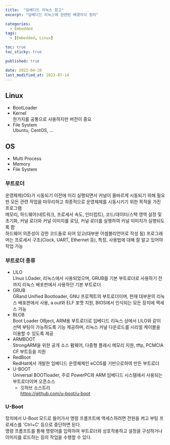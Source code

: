 ```yaml
---
title:  "임베디드 리눅스 참고"
excerpt: "임베디드 리눅스에 관련된 배경지식 정리"

categories:
  - Embedded
tags:
  - [Embedded, Linux]

toc: true
toc_sticky: true

published: true

date: 2022-04-20
last_modified_at: 2023-07-14
---
```


## Linux  
- BootLoader  
- Kernel  
한가지를 공통으로 사용하지만 버전이 중요  
- File System  
Ubuntu, CentOS, ...

## OS  
- Multi Process
- Memory  
- File System  

### 부트로더  
운영체제(OS)가 시동되기 이전에 미리 실행되면서 커널이 올바르게 시동되기 위해 필요한 모든 관련 작업을 마무리하고 최종적으로 운영체제를 시동시키기 위한 목적을 가진 프로그램  
메모리, 하드웨어(네트워크, 프로세서 속도, 인터럽트), 코드/데이터/스택 영역 설정 및 초기화, 커널 로더와 커널 이미지를 로딩, 커널 로더를 실행하여 커널 이미지가 실행되도록 함  
하드웨어 의존성이 강한 코드들로 되어 있고(대부분 어셈블리언어로 작성 됨) 프로그래머는 프로세서 구조(Clock, UART, Ethernet 등), 특징, 사용법에 대해 잘 알고 있어야 작업 가능  

### 부트로더 종류  
- LILO  
LInux LOader, 리눅스에서 사용되었으며, GRUB를 기본 부트로더로 사용하기 전까지 리눅스 배포판에서 사용하던 기본 부트로더
- GRUB  
GRand Unified Bootloader, GNU 프로젝트의 부트로더이며, 현재 대부분의 리눅스 배포판에서 사용, a.out와 ELF 포멧 지원, BIOS에서 인식되는 모든 장치에 액세스 가능  
- BLOB  
Boot Loader OBject, ARM용 부트로더로 임베디드 리눅스 상에서 LILO와 같이 선택 부팅이 가능하도록 기능 제공하며, 리눅스 커널 다운로드를 시리얼 케이블을 이용할 수 있도록 제공  
- ARMBOOT  
StrongARM을 위한 공개 소스 펌웨어, 다중형 플래시 메모리 지원, tftp, PCMCIA CF 부트등을 지원  
- RedBoot  
RedHat에서 개발한 임베디드 운영체제인 eCOS를 기반으로하여 만든 부트로더  
- U-BOOT  
Universal BOOTloader, 주로 PowerPC와 ARM 임베디드 시스템에서 사용되는 부트로더이며 오픈소스  
  - 깃허브 소스트리  
  https://github.com/u-boot/u-boot  

### U-Boot  
장치에서 U-Boot 모드로 들어가서 명령 프롬프트에 액세스하려면 전원을 켜고 부팅 프로세스를 'Ctrl+C' 등으로 중단하면 된다.  
명령 프롬프트를 통해 명령어를 입력하여 부트로더와 상호작용하고 설정을 구성하거나 이미지를 로드하는 등의 작업을 수행할 수 있다.  
